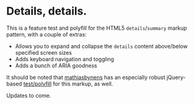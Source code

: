 # Details, details.

This is a feature test and polyfill for the HTML5 `details`/`summary` markup pattern, with a couple of extras:

* Allows you to expand and collapse the `details` content above/below specified screen sizes
* Adds keyboard navigation and toggling
* Adds a bunch of ARIA goodness

It should be noted that <a href="http://github.com/mathiasbynens">mathiasbynens</a> has an especially robust jQuery-based <a href="https://github.com/mathiasbynens/jquery-details">test/polyfill</a> for this markup, as well.

Updates to come.